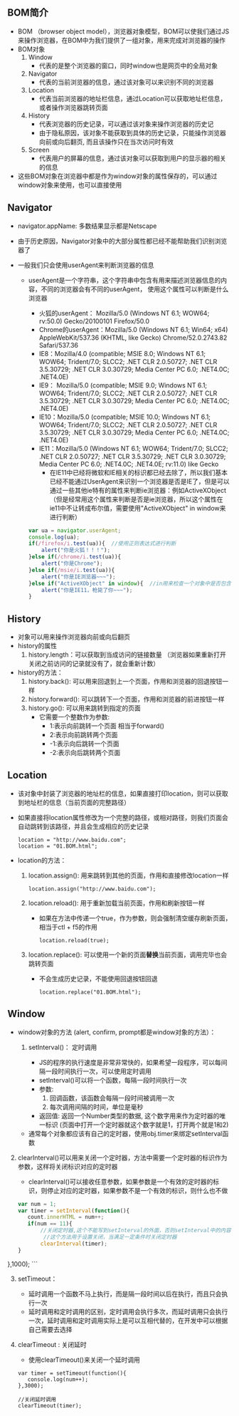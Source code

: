 ## BOM简介

- BOM （browser object model），浏览器对象模型，BOM可以使我们通过JS来操作浏览器，在BOM中为我们提供了一组对象，用来完成对浏览器的操作
- BOM对象
  1. Window
     - 代表的是整个浏览器的窗口，同时window也是网页中的全局对象
  2. Navigator
     - 代表的当前浏览器的信息，通过该对象可以来识别不同的浏览器
  3. Location
     - 代表当前浏览器的地址栏信息，通过Location可以获取地址栏信息，或者操作浏览器跳转页面
  4. History
     - 代表浏览器的历史记录，可以通过该对象来操作浏览器的历史记
     - 由于隐私原因，该对象不能获取到具体的历史记录，只能操作浏览器向前或向后翻页, 而且该操作只在当次访问时有效
  5. Screen
     - 代表用户的屏幕的信息，通过该对象可以获取到用户的显示器的相关的信息
- 这些BOM对象在浏览器中都是作为window对象的属性保存的，可以通过window对象来使用，也可以直接使用

## Navigator

- navigator.appName: 多数结果显示都是Netscape
  
- 由于历史原因，Navigator对象中的大部分属性都已经不能帮助我们识别浏览器了
  
- 一般我们只会使用userAgent来判断浏览器的信息

  - userAgent是一个字符串，这个字符串中包含有用来描述浏览器信息的内容，不同的浏览器会有不同的userAgent， 使用这个属性可以判断是什么浏览器

    - 火狐的userAgent： Mozilla/5.0 (Windows NT 6.1; WOW64; rv:50.0) Gecko/20100101 Firefox/50.0
    - Chrome的userAgent：Mozilla/5.0 (Windows NT 6.1; Win64; x64) AppleWebKit/537.36 (KHTML, like Gecko) Chrome/52.0.2743.82 Safari/537.36
    - IE8：Mozilla/4.0 (compatible; MSIE 8.0; Windows NT 6.1; WOW64; Trident/7.0; SLCC2; .NET CLR 2.0.50727; .NET CLR 3.5.30729; .NET CLR 3.0.30729; Media Center PC 6.0; .NET4.0C; .NET4.0E)
    - IE9： Mozilla/5.0 (compatible; MSIE 9.0; Windows NT 6.1; WOW64; Trident/7.0; SLCC2; .NET CLR 2.0.50727; .NET CLR 3.5.30729; .NET CLR 3.0.30729; Media Center PC 6.0; .NET4.0C; .NET4.0E)
    - IE10：Mozilla/5.0 (compatible; MSIE 10.0; Windows NT 6.1; WOW64; Trident/7.0; SLCC2; .NET CLR 2.0.50727; .NET CLR 3.5.30729; .NET CLR 3.0.30729; Media Center PC 6.0; .NET4.0C; .NET4.0E)
    - IE11：Mozilla/5.0 (Windows NT 6.1; WOW64; Trident/7.0; SLCC2; .NET CLR 2.0.50727; .NET CLR 3.5.30729; .NET CLR 3.0.30729; Media Center PC 6.0; .NET4.0C; .NET4.0E; rv:11.0) like Gecko
      - 在IE11中已经将微软和IE相关的标识都已经去除了，所以我们基本已经不能通过UserAgent来识别一个浏览器是否是IE了，但是可以通过一些其他ie特有的属性来判断ie浏览器：例如ActiveXObject （但是经常用这个属性来判断是否是ie浏览器，所以这个属性在ie11中不让转成布尔值，需要使用"ActiveXObject" in window来进行判断）

    ```javascript
    var ua = navigator.userAgent;
    console.log(ua);
    if(/firefox/i.test(ua)){  //使用正则表达式进行判断
        alert("你是火狐！！！");
    }else if(/chrome/i.test(ua)){
        alert("你是Chrome");
    }else if(/msie/i.test(ua)){
        alert("你是IE浏览器~~~");
    }else if("ActiveXObject" in window){  //in用来检查一个对象中是否包含一个属性
        alert("你是IE11，枪毙了你~~~");
    }
    ```

## History

- 对象可以用来操作浏览器向前或向后翻页
- history的属性
  1. history.length：可以获取到当成访问的链接数量 （浏览器如果重新打开关闭之前访问的记录就没有了，就会重新计数）
- history的方法：
  1. history.back(): 可以用来回退到上一个页面，作用和浏览器的回退按钮一样
  2. history.forward(): 可以跳转下一个页面，作用和浏览器的前进按钮一样
  3. history.go(): 可以用来跳转到指定的页面
     - 它需要一个整数作为参数:
       - 1:表示向前跳转一个页面 相当于forward()
       - 2:表示向前跳转两个页面
       - -1:表示向后跳转一个页面
       - -2:表示向后跳转两个页面

## Location

- 该对象中封装了浏览器的地址栏的信息，如果直接打印location，则可以获取到地址栏的信息（当前页面的完整路径）

- 如果直接将location属性修改为一个完整的路径，或相对路径，则我们页面会自动跳转到该路径，并且会生成相应的历史记录

  ```
  location = "http://www.baidu.com";
  location = "01.BOM.html";
  ```

- location的方法：

  1. location.assign(): 用来跳转到其他的页面，作用和直接修改location一样

     ```
     location.assign("http://www.baidu.com");
     ```

  2. location.reload(): 用于重新加载当前页面，作用和刷新按钮一样

     - 如果在方法中传递一个true，作为参数，则会强制清空缓存刷新页面，相当于ctl + f5的作用

       ```
       location.reload(true);
       ```

  3. location.replace(): 可以使用一个新的页面**替换**当前页面，调用完毕也会跳转页面

     - 不会生成历史记录，不能使用回退按钮回退

       ```
       location.replace("01.BOM.html");
       ```

## Window

- window对象的方法 (alert, confirm, prompt都是window对象的方法）：

  1. setInterval()： 定时调用

     - JS的程序的执行速度是非常非常快的，如果希望一段程序，可以每间隔一段时间执行一次，可以使用定时调用
     - setInterval()可以将一个函数，每隔一段时间执行一次
     - 参数:
       1. 回调函数，该函数会每隔一段时间被调用一次
       2. 每次调用间隔的时间，单位是毫秒
     - 返回值: 返回一个Number类型的数据, 这个数字用来作为定时器的唯一标识 (页面中打开一个定时器就这个数字就是1，打开两个就是1和2)
   - 通常每个对象都应该有自己的定时器，使用obj.timer来绑定setInterval函数
  
2. clearInterval()可以用来关闭一个定时器，方法中需要一个定时器的标识作为参数，这样将关闭标识对应的定时器
  
     - clearInterval()可以接收任意参数，如果参数是一个有效的定时器的标识，则停止对应的定时器，如果参数不是一个有效的标识，则什么也不做
     
     ```javascript
     var num = 1;			
     var timer = setInterval(function(){
     	count.innerHTML = num++;
     	if(num == 11){
     		//关闭定时器,这个不能写到setInterval的外面，否则setInterval中的内容可能还没执行完定时器就被关闭了
             //这个方法用于设置关闭，当满足一定条件时关闭定时器
     		clearInterval(timer);
   	}
  },1000);
     ```
     
  
  3. setTimeout：
  
     - 延时调用一个函数不马上执行，而是隔一段时间以后在执行，而且只会执行一次
     - 延时调用和定时调用的区别，定时调用会执行多次，而延时调用只会执行一次，延时调用和定时调用实际上是可以互相代替的，在开发中可以根据自己需要去选择
  
  4. clearTimeout : 关闭延时
  
     - 使用clearTimeout()来关闭一个延时调用
  
     ```
     var timer = setTimeout(function(){
     	console.log(num++);
     },3000);
     
     //关闭延时调用
     clearTimeout(timer);
     ```
  
     

